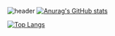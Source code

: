 ![header](https://capsule-render.vercel.app/api?type=venom&color=2b90d9&height=200&section=header&text=신희상&fontSize=30&fontColor=d9e1e8)
[![Anurag's GitHub stats](https://github-readme-stats.vercel.app/api?username=heesanggod&show_icons=true&theme=rose_pine)](https://github.com/heesanggod)

[![Top Langs](https://github-readme-stats.vercel.app/api/top-langs/?username=heesanggod)](https://github.com/heesanggod)
